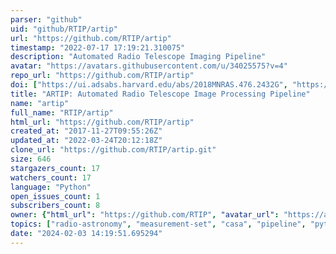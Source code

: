 ```yaml
---
parser: "github"
uid: "github/RTIP/artip"
url: "https://github.com/RTIP/artip"
timestamp: "2022-07-17 17:19:21.310075"
description: "Automated Radio Telescope Imaging Pipeline"
avatar: "https://avatars.githubusercontent.com/u/34025575?v=4"
repo_url: "https://github.com/RTIP/artip"
doi: ["https://ui.adsabs.harvard.edu/abs/2018MNRAS.476.2432G", "https://ui.adsabs.harvard.edu/abs/2018ascl.soft02004S/abstract"]
title: "ARTIP: Automated Radio Telescope Image Processing Pipeline"
name: "artip"
full_name: "RTIP/artip"
html_url: "https://github.com/RTIP/artip"
created_at: "2017-11-27T09:55:26Z"
updated_at: "2022-03-24T20:12:18Z"
clone_url: "https://github.com/RTIP/artip.git"
size: 646
stargazers_count: 17
watchers_count: 17
language: "Python"
open_issues_count: 1
subscribers_count: 8
owner: {"html_url": "https://github.com/RTIP", "avatar_url": "https://avatars.githubusercontent.com/u/34025575?v=4", "login": "RTIP", "type": "Organization"}
topics: ["radio-astronomy", "measurement-set", "casa", "pipeline", "python", "gmrt", "radio-telescopes", "automated"]
date: "2024-02-03 14:19:51.695294"
---
```

